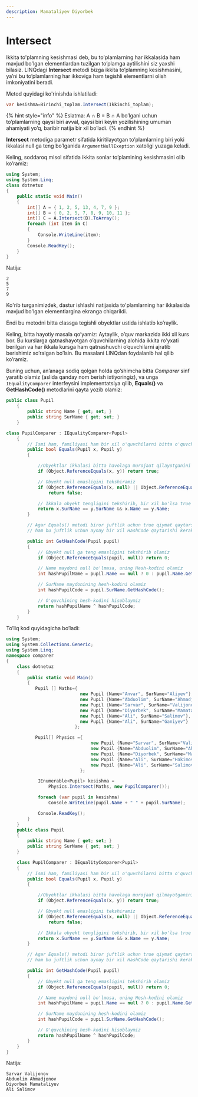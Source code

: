 ```yaml
---
description: Mamataliyev Diyorbek
---
```


# Intersect

Ikkita to'plamning kesishmasi deb, bu to'plamlarning har ikkalasida ham mavjud bo'lgan elementlardan tuzilgan to’plamga aytilishini siz yaxshi bilasiz. LINQdagi **Intersect** metodi bizga ikkita to’plamning kesishmasini, ya’ni bu to’plamlarning har ikkoviga ham tegishli elementlarni olish imkoniyatini beradi. 

Metod quyidagi ko'rinishda ishlatiladi:
```csharp
var kesishma=Birinchi_toplam.Intersect(Ikkinchi_toplam);
```
{% hint style="info" %}
  Eslatma: A ∩ B = B ∩ A bo’lgani uchun to’plamlarning qaysi biri avval, qaysi biri keyin yozilishining umuman ahamiyati yo’q, baribir natija bir xil bo’ladi.
{% endhint %}


**Intersect** metodiga parametr sifatida kiritilayotgan to’plamlarning biri yoki ikkalasi null ga teng bo’lganida `ArgumentNullExeption` xatoligi yuzaga keladi.

Keling, soddaroq misol sifatida ikkita sonlar to’plamining kesishmasini olib ko’ramiz:
```csharp 
using System;
using System.Linq;
class dotnetuz
{
    public static void Main()
    {
        int[] A = { 1, 2, 5, 13, 4, 7, 9 };
        int[] B = { 0, 2, 5, 7, 8, 9, 10, 11 };
        int[] C = A.Intersect(B).ToArray();
        foreach (int item in C)
        {
            Console.WriteLine(item);
        }
        Console.ReadKey();
    }
}
```
Natija:
```
2
5
7
9
```
Ko'rib turganimizdek, dastur ishlashi natijasida to'plamlarning har ikkalasida mavjud bo'lgan elementlargina ekranga chiqarildi.





Endi bu metodni bitta classga tegishli obyektlar ustida ishlatib ko’raylik. 

Keling, bitta hayotiy masala qo’yamiz: Aytaylik,  o’quv markazida ikki xil kurs bor. Bu kurslarga qatnashayotgan o’quvchilarning alohida ikkita ro’yxati berilgan va har ikkala kursga ham qatnashuvchi o’quvchilarni ajratib berishimiz so’ralgan bo’lsin. Bu masalani LINQdan foydalanib hal qilib ko’ramiz.

Buning uchun,  an’anaga sodiq qolgan holda qo’shimcha bitta *Comparer* sinf yaratib olamiz (aslida qanday nom berish ixtiyoringiz), va unga `IEqualityComparer` interfeysini implementatsiya qilib, **Equals()** va  **GetHashCode()** metodlarini qayta yozib olamiz:
```csharp
public class Pupil
    {
        public string Name { get; set; }
        public string SurName { get; set; }
    }

class PupilComparer : IEqualityComparer<Pupil>
    {
        // Ismi ham, familiyasi ham bir xil o'quvchilarni bitta o'quvchi deb hisoblaymiz
        public bool Equals(Pupil x, Pupil y)
        {

            //Obyektlar ikkalasi bitta havolaga murojaat qilayotganini tekshiramiz
            if (Object.ReferenceEquals(x, y)) return true;

            // Obyekt null emasligini tekshiramiz
            if (Object.ReferenceEquals(x, null) || Object.ReferenceEquals(y, null))
                return false;

            // Ikkala obyekt tengligini tekshirib, bir xil bo'lsa true qaytaramiz
            return x.SurName == y.SurName && x.Name == y.Name;
        }

        // Agar Equals() metodi biror juftlik uchun true qiymat qaytarsa, GetHashCode() metodi 
        // ham bu juftlik uchun aynay bir xil HashCode qaytarishi kerak:

        public int GetHashCode(Pupil pupil)
        {
            // Obyekt null ga teng emasligini tekshirib olamiz
            if (Object.ReferenceEquals(pupil, null)) return 0;

            // Name maydoni null bo'lmasa, uning Hesh-kodini olamiz
            int hashPupilName = pupil.Name == null ? 0 : pupil.Name.GetHashCode();

            // SurName maydonining hesh-kodini olamiz
            int hashPupilCode = pupil.SurName.GetHashCode();

            // O'quvchining hesh-kodini hisoblaymiz
            return hashPupilName ^ hashPupilCode;
        }
    }
```

To’liq kod quyidagicha bo’ladi:
```csharp
using System;
using System.Collections.Generic;
using System.Linq;
namespace comparer
{
    class dotnetuz
    {
        public static void Main()
        {
           Pupil [] Maths={ 
                            new Pupil {Name="Anvar", SurName="Aliyev"},
                            new Pupil {Name="Abduolim", SurName="Ahmadjonov"},
                            new Pupil {Name="Sarvar", SurName="Valijonov"},
                            new Pupil {Name="Diyorbek", SurName="Mamataliyev"},
                            new Pupil {Name="Ali", SurName="Salimov"},
                            new Pupil {Name="Ali", SurName="Ganiyev"}
                          };

           Pupil[] Physics ={                                
                                new Pupil {Name="Sarvar", SurName="Valijonov"},
                                new Pupil {Name="Abduolim", SurName="Ahmadjonov"},
                                new Pupil {Name="Diyorbek", SurName="Mamataliyev"},
                                new Pupil {Name="Ali", SurName="Hakimov"},
                                new Pupil {Name="Ali", SurName="Salimov"}
                            };

            IEnumerable<Pupil> kesishma =
                Physics.Intersect(Maths, new PupilComparer());

            foreach (var pupil in kesishma)
                Console.WriteLine(pupil.Name + " " + pupil.SurName);

            Console.ReadKey();
        }
    }
    public class Pupil
    {
        public string Name { get; set; }
        public string SurName { get; set; }
    }

    class PupilComparer : IEqualityComparer<Pupil>
    {
        // Ismi ham, familiyasi ham bir xil o'quvchilarni bitta o'quvchi deb hisoblaymiz
        public bool Equals(Pupil x, Pupil y)
        {

            //Obyektlar ikkalasi bitta havolaga murojaat qilmayotganini tekshiramiz
            if (Object.ReferenceEquals(x, y)) return true;

            // Obyekt null emasligini tekshiramiz
            if (Object.ReferenceEquals(x, null) || Object.ReferenceEquals(y, null))
                return false;

            // Ikkala obyekt tengligini tekshirib, bir xil bo'lsa true qaytaramiz
            return x.SurName == y.SurName && x.Name == y.Name;
        }

        // Agar Equals() metodi biror juftlik uchun true qiymat qaytarsa, GetHashCode() metodi 
        // ham bu juftlik uchun aynay bir xil HashCode qaytarishi kerak:

        public int GetHashCode(Pupil pupil)
        {
            // Obyekt null ga teng emasligini tekshirib olamiz
            if (Object.ReferenceEquals(pupil, null)) return 0;

            // Name maydoni null bo'lmasa, uning Hesh-kodini olamiz
            int hashPupilName = pupil.Name == null ? 0 : pupil.Name.GetHashCode();

            // SurName maydonining hesh-kodini olamiz
            int hashPupilCode = pupil.SurName.GetHashCode();

            // O'quvchining hesh-kodini hisoblaymiz
            return hashPupilName ^ hashPupilCode;
        }
    }
}
```
Natija:
```
Sarvar Valijonov
Abduolim Ahmadjonov
Diyorbek Mamataliyev
Ali Salimov
```
